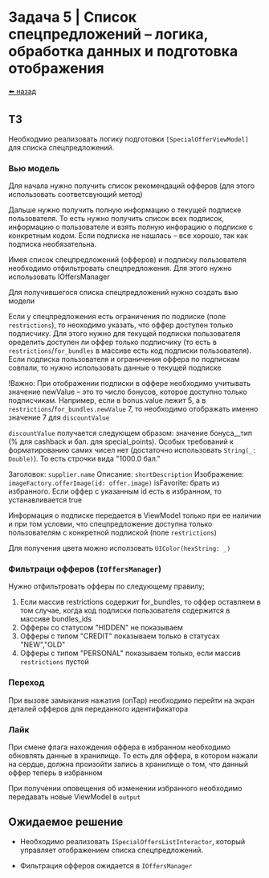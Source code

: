 #  Задача 5 | Список спецпредложений – логика, обработка данных и подготовка отображения

[⬅️ назад](../README.md)

## ТЗ

Необходмио реализовать логику подготовки `[SpecialOfferViewModel]` для списка спецпредложений.

### Вью модель

Для начала нужно получить список рекомендаций офферов (для этого использовать соответсвующий метод)

Дальше нужно получить полную информацию о текущей подписке пользователя. То есть нужно получить список всех подписок, информацию о пользователе и взять полную инфорацию о подписке с конкретным кодом. Если подписка не нашлась – все хорошо, так как подписка необязательна.

Имея список спецпредложений (офферов) и подписку пользователя необходимо отфильтровать спецпредложения. Для этого нужно использовать IOffersManager

Для получившегося списка спецпредложений нужно создать вью модели

Если у спецпредложения есть ограничения по подписке (поле `restrictions`), то неоходимо указать, что оффер доступен только подписчику. Для этого нужно для текущей подписки пользователя оределить доступен ли оффер только подписчику (то есть в `restrictions`/`for_bundles` в массиве есть код подписки пользователя). Если подписка пользователя и ограничения оффера по подпискам совпали, то нужно использовать данные о текущей подписке

!Важно: При отображении подписки в оффере необходимо учитывать значение newValue – это то число бонусов, которое доступно только подписчикам. Например, если в bonus.value лежит 5, а в `restrictions`/`for_bundles.newValue` 7, то необходимо отображать именно значение 7 для `discountValue`

`discountValue` получается следующем образом: значение бонуса__тип (% для cashback и бал. для special_points). Особых требований к форматированию самих чисел нет (достаточно использовать `String(_: Double)`). То есть строчки вида "1000.0 бал."

Заголовок: `supplier.name`
Описание: `shortDescription`
Изображение: `imageFactory.offerImage(id: offer.image)`
isFavorite: брать из избранного. Если оффер с указанным id есть в избранном, то устанавливается true 

Информация о подписке передается в ViewModel только при ее наличии и при том условии, что спецпредложение доступна только пользователям с конкретной подпиской (поле `restrictions`)

Для получения цвета можно исползовать `UIColor(hexString: _)`

### Фильтраци офферов (`IOffersManager`)

Нужно отфильтровать офферы по следующему правилу;
1. Если массив restrictions содержит for_bundles, то оффер оставляем в том случае, когда код подписки пользователя содержится в массиве bundles_ids
2. Офферы со статусом "HIDDEN" не показываем
3. Офферы с типом "CREDIT" показываем только в статусах "NEW","OLD"
4. Офферы с типом "PERSONAL" показываем только, если массив `restrictions` пустой

### Переход

При вызове замыкания нажатия (onTap) необходимо перейти на экран деталей офферов для переданного идентификатора

### Лайк

При смене флага нахождения оффера в избранном необходимо обновлять данные в хранилище. То есть для оффера, в котором нажали на сердце, должна произойти запись в хранилище о том, что данный оффер теперь в избранном

При получении оповещения об изменении избранного необходимо передавать новые ViewModel в `output`

## Ожидаемое решение

- Необходимо реализовать `ISpecialOffersListInteractor`, который управляет отображением списка спецпредложений.

- Фильтрация офферов ожидается в `IOffersManager`

